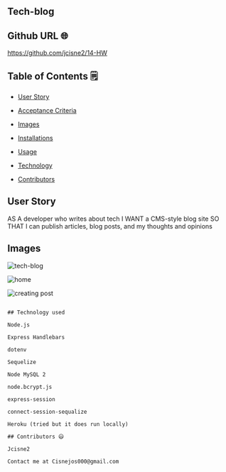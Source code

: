 ## Tech-blog

## Github URL 🌐
https://github.com/jcisne2/14-HW

## Table of Contents 🗒

* [User Story](#User-Story)

* [Acceptance Criteria](#Acceptance-Criteria)

* [Images](#images)

* [Installations](#dependencies)

* [Usage](#Usage)

* [Technology](#Technology)

* [Contributors](#contributors)

## User Story

AS A developer who writes about tech
I WANT a CMS-style blog site
SO THAT I can publish articles, blog posts, and my thoughts and opinions


## Images
![tech-blog](https://user-images.githubusercontent.com/108189023/210481536-fb05a3e4-cb17-4e06-9fb0-91d346b518a1.jpg)

![home](https://user-images.githubusercontent.com/108189023/210481539-02a8285c-d9bb-4619-a2a8-5ff710fffb7b.png)

![creating post](https://user-images.githubusercontent.com/108189023/210481544-fcd4c4ef-908a-4d7f-bef3-e42fa10d6530.png)

```

## Technology used

Node.js

Express Handlebars

dotenv

Sequelize

Node MySQL 2

node.bcrypt.js

express-session

connect-session-sequalize

Heroku (tried but it does run locally)

## Contributors 😃

Jcisne2

Contact me at Cisnejos000@gmail.com
